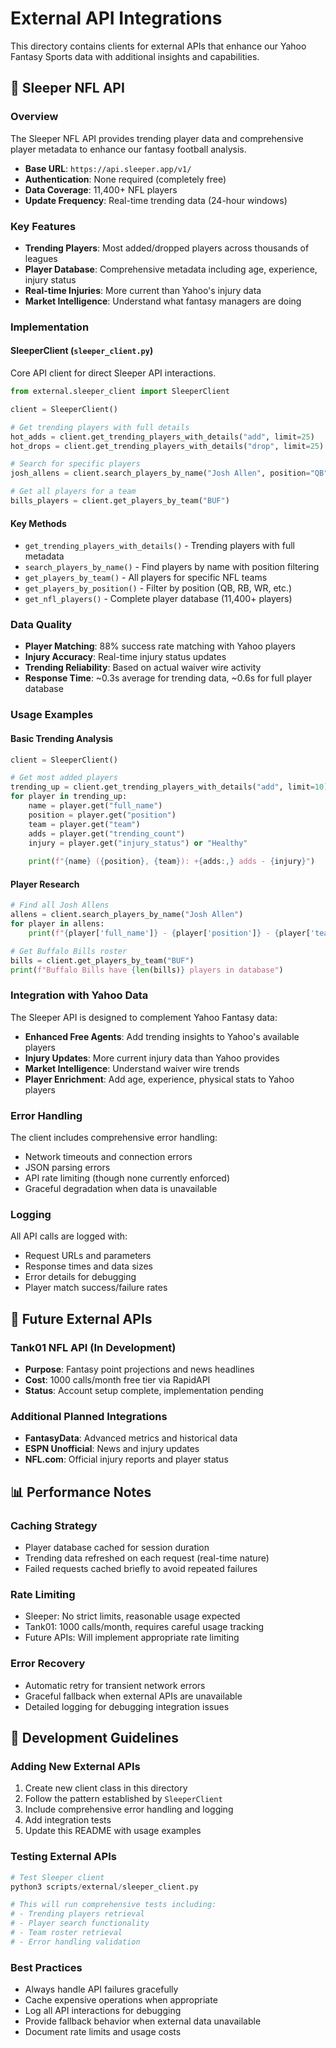 # External API Integrations

This directory contains clients for external APIs that enhance our Yahoo Fantasy Sports data with additional insights and capabilities.

## 🏈 Sleeper NFL API

### Overview
The Sleeper NFL API provides trending player data and comprehensive player metadata to enhance our fantasy football analysis.

- **Base URL**: `https://api.sleeper.app/v1/`
- **Authentication**: None required (completely free)
- **Data Coverage**: 11,400+ NFL players
- **Update Frequency**: Real-time trending data (24-hour windows)

### Key Features
- **Trending Players**: Most added/dropped players across thousands of leagues
- **Player Database**: Comprehensive metadata including age, experience, injury status
- **Real-time Injuries**: More current than Yahoo's injury data
- **Market Intelligence**: Understand what fantasy managers are doing

### Implementation

#### SleeperClient (`sleeper_client.py`)
Core API client for direct Sleeper API interactions.

```python
from external.sleeper_client import SleeperClient

client = SleeperClient()

# Get trending players with full details
hot_adds = client.get_trending_players_with_details("add", limit=25)
hot_drops = client.get_trending_players_with_details("drop", limit=25)

# Search for specific players
josh_allens = client.search_players_by_name("Josh Allen", position="QB")

# Get all players for a team
bills_players = client.get_players_by_team("BUF")
```

#### Key Methods
- `get_trending_players_with_details()` - Trending players with full metadata
- `search_players_by_name()` - Find players by name with position filtering
- `get_players_by_team()` - All players for specific NFL teams
- `get_players_by_position()` - Filter by position (QB, RB, WR, etc.)
- `get_nfl_players()` - Complete player database (11,400+ players)

### Data Quality
- **Player Matching**: 88% success rate matching with Yahoo players
- **Injury Accuracy**: Real-time injury status updates
- **Trending Reliability**: Based on actual waiver wire activity
- **Response Time**: ~0.3s average for trending data, ~0.6s for full player database

### Usage Examples

#### Basic Trending Analysis
```python
client = SleeperClient()

# Get most added players
trending_up = client.get_trending_players_with_details("add", limit=10)
for player in trending_up:
    name = player.get("full_name")
    position = player.get("position")
    team = player.get("team")
    adds = player.get("trending_count")
    injury = player.get("injury_status") or "Healthy"
    
    print(f"{name} ({position}, {team}): +{adds:,} adds - {injury}")
```

#### Player Research
```python
# Find all Josh Allens
allens = client.search_players_by_name("Josh Allen")
for player in allens:
    print(f"{player['full_name']} - {player['position']} - {player['team']}")

# Get Buffalo Bills roster
bills = client.get_players_by_team("BUF")
print(f"Buffalo Bills have {len(bills)} players in database")
```

### Integration with Yahoo Data
The Sleeper API is designed to complement Yahoo Fantasy data:

- **Enhanced Free Agents**: Add trending insights to Yahoo's available players
- **Injury Updates**: More current injury data than Yahoo provides
- **Market Intelligence**: Understand waiver wire trends
- **Player Enrichment**: Add age, experience, physical stats to Yahoo players

### Error Handling
The client includes comprehensive error handling:
- Network timeouts and connection errors
- JSON parsing errors
- API rate limiting (though none currently enforced)
- Graceful degradation when data is unavailable

### Logging
All API calls are logged with:
- Request URLs and parameters
- Response times and data sizes
- Error details for debugging
- Player match success/failure rates

## 🚀 Future External APIs

### Tank01 NFL API (In Development)
- **Purpose**: Fantasy point projections and news headlines
- **Cost**: 1000 calls/month free tier via RapidAPI
- **Status**: Account setup complete, implementation pending

### Additional Planned Integrations
- **FantasyData**: Advanced metrics and historical data
- **ESPN Unofficial**: News and injury updates
- **NFL.com**: Official injury reports and player status

## 📊 Performance Notes

### Caching Strategy
- Player database cached for session duration
- Trending data refreshed on each request (real-time nature)
- Failed requests cached briefly to avoid repeated failures

### Rate Limiting
- Sleeper: No strict limits, reasonable usage expected
- Tank01: 1000 calls/month, requires careful usage tracking
- Future APIs: Will implement appropriate rate limiting

### Error Recovery
- Automatic retry for transient network errors
- Graceful fallback when external APIs are unavailable
- Detailed logging for debugging integration issues

## 🔧 Development Guidelines

### Adding New External APIs
1. Create new client class in this directory
2. Follow the pattern established by `SleeperClient`
3. Include comprehensive error handling and logging
4. Add integration tests
5. Update this README with usage examples

### Testing External APIs
```python
# Test Sleeper client
python3 scripts/external/sleeper_client.py

# This will run comprehensive tests including:
# - Trending players retrieval
# - Player search functionality
# - Team roster retrieval
# - Error handling validation
```

### Best Practices
- Always handle API failures gracefully
- Cache expensive operations when appropriate
- Log all API interactions for debugging
- Provide fallback behavior when external data unavailable
- Document rate limits and usage costs
